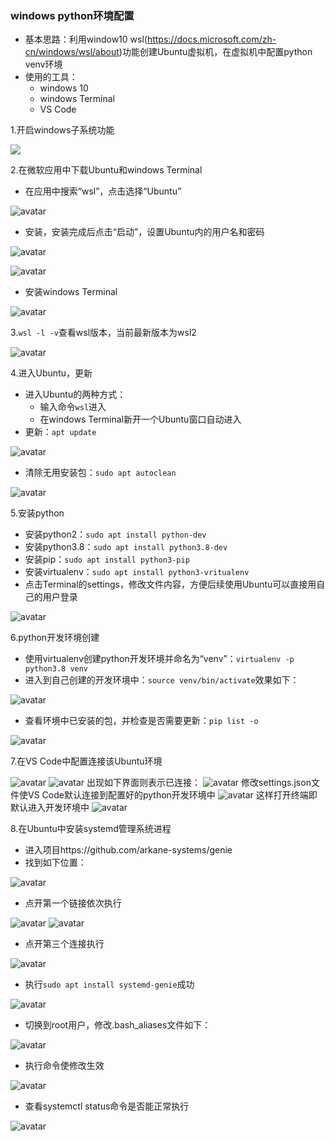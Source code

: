 ### windows python环境配置
- 基本思路：利用window10 wsl(https://docs.microsoft.com/zh-cn/windows/wsl/about)功能创建Ubuntu虚拟机，在虚拟机中配置python venv环境
- 使用的工具：
    - windows 10
    - windows Terminal
    - VS Code

1.开启windows子系统功能

![](./images/03-22-01.png)

2.在微软应用中下载Ubuntu和windows Terminal
- 在应用中搜索“wsl”，点击选择“Ubuntu”

![avatar](./images/03-22-02.png)
- 安装，安装完成后点击“启动”，设置Ubuntu内的用户名和密码

![avatar](./images/03-22-03.png)

![avatar](./images/03-22-04.png)
- 安装windows Terminal

![avatar](./images/03-22-05.png)

3.`wsl -l -v`查看wsl版本，当前最新版本为wsl2

![avatar](./images/03-22-07.png)

4.进入Ubuntu，更新
- 进入Ubuntu的两种方式：
    - 输入命令`wsl`进入
    - 在windows Terminal新开一个Ubuntu窗口自动进入
- 更新：`apt update`

![avatar](./images/03-22-08.png)
- 清除无用安装包：`sudo apt autoclean`

![avatar](./images/03-22-09.png)

5.安装python
- 安装python2：`sudo apt install python-dev`
- 安装python3.8：`sudo apt install python3.8-dev`
- 安装pip：`sudo apt install python3-pip`
- 安装virtualenv：`sudo apt install python3-vritualenv`
- 点击Terminal的settings，修改文件内容，方便后续使用Ubuntu可以直接用自己的用户登录

![avatar](./images/03-22-014.png)

6.python开发环境创建
- 使用virtualenv创建python开发环境并命名为“venv”：`virtualenv -p python3.8 venv`
- 进入到自己创建的开发环境中：`source venv/bin/activate`效果如下：

![avatar](./images/03-22-16.png)
- 查看环境中已安装的包，并检查是否需要更新：`pip list -o`

![avatar](./images/03-22-17.png)

7.在VS Code中配置连接该Ubuntu环境

![avatar](./images/03-22-18.png)
![avatar](./images/03-22-19.png)
出现如下界面则表示已连接：
![avatar](./images/03-22-21.png)
修改settings.json文件使VS Code默认连接到配置好的python开发环境中
![avatar](./images/03-22-24.png)
这样打开终端即默认进入开发环境中
![avatar](./images/03-22-25.png)

8.在Ubuntu中安装systemd管理系统进程
- 进入项目https://github.com/arkane-systems/genie
- 找到如下位置：

![avatar](./images/03-22-27.png)
- 点开第一个链接依次执行

![avatar](./images/03-22-28.png)
![avatar](./images/03-22-29.png)
- 点开第三个连接执行

![avatar](./images/03-22-30.png)
- 执行`sudo apt install systemd-genie`成功

![avatar](./images/03-22-31.png)
- 切换到root用户，修改.bash_aliases文件如下：

![avatar](./images/03-22-32.png)
- 执行命令使修改生效

![avatar](./images/03-22-33.png)
- 查看systemctl status命令是否能正常执行

![avatar](./images/03-22-34.png)



